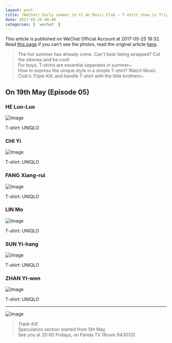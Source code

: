 ```yaml
---
layout: post
title: (WeChat) Early summer in Yi An Music Club – T-shirt show in Triple Kill
date: 2017-05-26 08:40
categories: [ 'wechat' ]
---
```


This article is published on WeChat Official Account at 2017-05-25 18:32. Read [this page](https://github.com/Quadrifolium/originalplan/blob/gh-pages/_posts/WeChat/2017-05-26-WeChat-Original-Plan.md) if you can't see the photos, read the original article [here](https://mp.weixin.qq.com/s/ru46j1Ahqx7mHXXPHyWC_g).

<!-- more -->

> The hot summer has already come. Can't bear being wrapped? Cut the sleeves and be cool!  
> For boys, T-shirts are essential separates in summer~  
> How to express the unique style in a simple T-shirt? Watch Music Club's *Triple Kill*, and handle T-shirt with the little brothers~

## On 19th May (Episode 05)

### HE Luo-Luo

![Image](http://mmbiz.qpic.cn/mmbiz_png/XOMVurd7hjTNkBcgJoqow77F5J0JVb9Bq3JY5WaJZuaWDJfnfbic2tTWakMRn4AwEOib2pySTMnXLzhy5VGwQIibQ/0)

T-shirt: UNIQLO

### CHI Yi

![Image](http://mmbiz.qpic.cn/mmbiz_png/XOMVurd7hjTNkBcgJoqow77F5J0JVb9BfXdibLaiaBmZdQAcFibu12Ru7YIvnmF9aWeicIRk4JZDbkIgBFXyuRNfEA/0)

T-shirt: UNIQLO

### FANG Xiang-rui

![Image](http://mmbiz.qpic.cn/mmbiz_png/XOMVurd7hjTNkBcgJoqow77F5J0JVb9B43tXDSSJdbxicMPlte4DHia5rTbprLJ8n0O67cgWHIrQStymIZPf1eLA/0)

T-shirt: UNIQLO

### LIN Mo

![Image](http://mmbiz.qpic.cn/mmbiz_png/XOMVurd7hjTNkBcgJoqow77F5J0JVb9BziaHptcPXVxYfQOL03EKJiapd6hojiaKV56icQJkwCgWNricyRPztTbkTKw/0)

T-shirt: UNIQLO

### SUN Yi-hang

![Image](http://mmbiz.qpic.cn/mmbiz_png/XOMVurd7hjTNkBcgJoqow77F5J0JVb9BBCQVlqHY7Dd1sM4dkOlj2sPFyicPQmkT7oCdX2NhuZhQbRGfCd8q5Ng/0)

T-shirt: UNIQLO

### ZHAN YI-wen

![Image](http://mmbiz.qpic.cn/mmbiz_png/XOMVurd7hjTNkBcgJoqow77F5J0JVb9BtXxeqemXThZQ89zlZYRwDZNuUYRlibR3XtRzXbFTOjCSMicUQlaglRYg/0)

T-shirt: UNIQLO

---

![Image](http://mmbiz.qpic.cn/mmbiz_png/XOMVurd7hjTNkBcgJoqow77F5J0JVb9BRWuEe5RxX2NXviazk3SldfOFjf0dKlgEDRTR9NnJ7yUBhRsUKianYicFA/0)

> *Triple Kill*  
> Speculation section started from 5th May  
> See you at 20:00 Fridays, on Panda TV (Room 943033)
